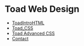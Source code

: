 # Toad Web Design

<ul>
    <li><a href="./ToadIntroHTML/index.html" target="_blank">ToadIntroHTML</a></li>
   <li><a href="./ToadCSShtml5/" target="_blank">Toad_CSS</a></li>
   <li><a href="Toad_Advanced_CSS/index.html" target="_blank">Toad Advanced CSS</a></li>
   <li><a href="Contact/index.html" target="_blank">Contact</a></li>

</ul>
